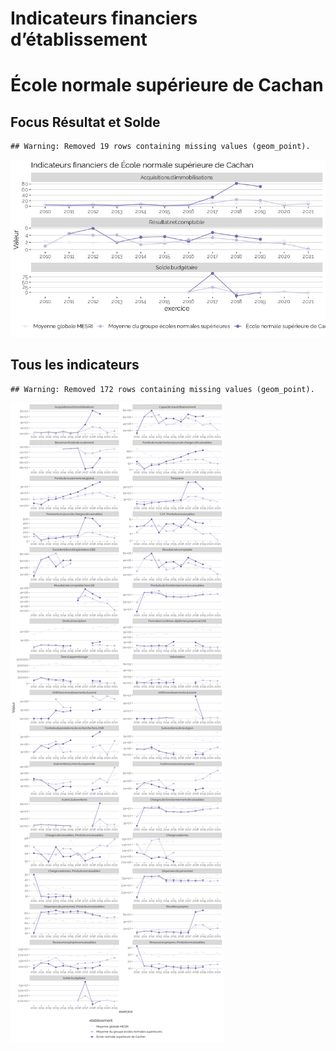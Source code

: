 Indicateurs financiers d’établissement
================

# École normale supérieure de Cachan

## Focus Résultat et Solde

    ## Warning: Removed 19 rows containing missing values (geom_point).

![](école_normale_supérieure_de_cachan_files/figure-gfm/etab.focus-1.png)<!-- -->

## Tous les indicateurs

    ## Warning: Removed 172 rows containing missing values (geom_point).

![](école_normale_supérieure_de_cachan_files/figure-gfm/etab-1.png)<!-- -->
